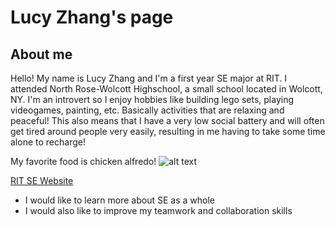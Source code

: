 # Lucy Zhang's page

## About me
Hello! My name is Lucy Zhang and I'm a first year SE major at RIT. I attended North Rose-Wolcott Highschool, a small school located in Wolcott, NY.
I'm an introvert so I enjoy hobbies like building lego sets, playing videogames, painting, etc. Basically 
activities that are relaxing and peaceful! This also means that I have a very low social battery and will often get tired around
people very easily, resulting in me having to take some time alone to recharge!

My favorite food is chicken alfredo!
![alt text](https://www.jessicagavin.com/wp-content/uploads/2019/08/chicken-alfredo-8.jpg)

[RIT SE Website](https://www.rit.edu/computing/department-software-engineering)

* I would like to learn more about SE as a whole
* I would also like to improve my teamwork and collaboration skills
